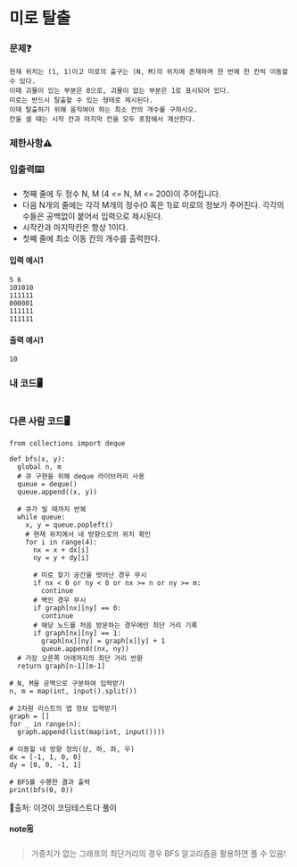# 미로 탈출

### 문제❓
```
현재 위치는 (1, 1)이고 미로의 출구는 (N, M)의 위치에 존재하며 한 번에 한 칸씩 이동할 수 있다. 
이때 괴물이 있는 부분은 0으로, 괴물이 없는 부분은 1로 표시되어 있다. 
미로는 반드시 탈출할 수 있는 형태로 제시된다. 
이때 탈출하기 위해 움직여야 하는 최소 칸의 개수를 구하시오. 
칸을 셀 때는 시작 칸과 마지막 칸을 모두 포함해서 계산한다.
```

### 제한사항⚠️


### 입출력⌨️
* 첫째 줄에 두 정수 N, M (4 <= N, M <= 200)이 주어집니다.
* 다음 N개의 줄에는 각각 M개의 정수(0 혹은 1)로 미로의 정보가 주어진다. 각각의 수들은 공백없이 붙어서 입력으로 제시된다.
* 시작칸과 마지막칸은 항상 1이다.
* 첫째 줄에 최소 이동 칸의 개수를 출력한다. 

#### 입력 예시1
```
5 6
101010
111111
000001
111111
111111
```
#### 출력 예시1
```
10
```


### 내 코드🖥️
```

```

### 다른 사람 코드🖥️
```
from collections import deque

def bfs(x, y):
  global n, m
  # 큐 구현을 위해 deque 라이브러리 사용
  queue = deque()
  queue.append((x, y))

  # 큐가 빌 때까지 반복
  while queue:
    x, y = queue.popleft()
    # 현재 위치에서 네 방향으로의 위치 확인
    for i in range(4):
      nx = x + dx[i]
      ny = y + dy[i]

      # 미로 찾기 공간을 벗어난 경우 무시
      if nx < 0 or ny < 0 or nx >= n or ny >= m:
        continue
      # 벽인 경우 무시
      if graph[nx][ny] == 0:
        continue
      # 해당 노드를 처음 방문하는 경우에만 최단 거리 기록
      if graph[nx][ny] == 1:
        graph[nx][ny] = graph[x][y] + 1
        queue.append((nx, ny))
  # 가장 오른쪽 아래까지의 최단 거리 반환
  return graph[n-1][m-1]
  
# N, M을 공백으로 구분하여 입력받기
n, m = map(int, input().split())

# 2차원 리스트의 맵 정보 입력받기
graph = []
for _ in range(n):
  graph.append(list(map(int, input())))

# 이동할 네 방향 정의(상, 하, 좌, 우)
dx = [-1, 1, 0, 0]
dy = [0, 0, -1, 1]

# BFS를 수행한 결과 출력
print(bfs(0, 0))
```
🔗출처: 이것이 코딩테스트다 풀이

#### note🗒️
> 가중치가 없는 그래프의 최단거리의 경우 BFS 알고리즘을 활용하면 풀 수 있음!

